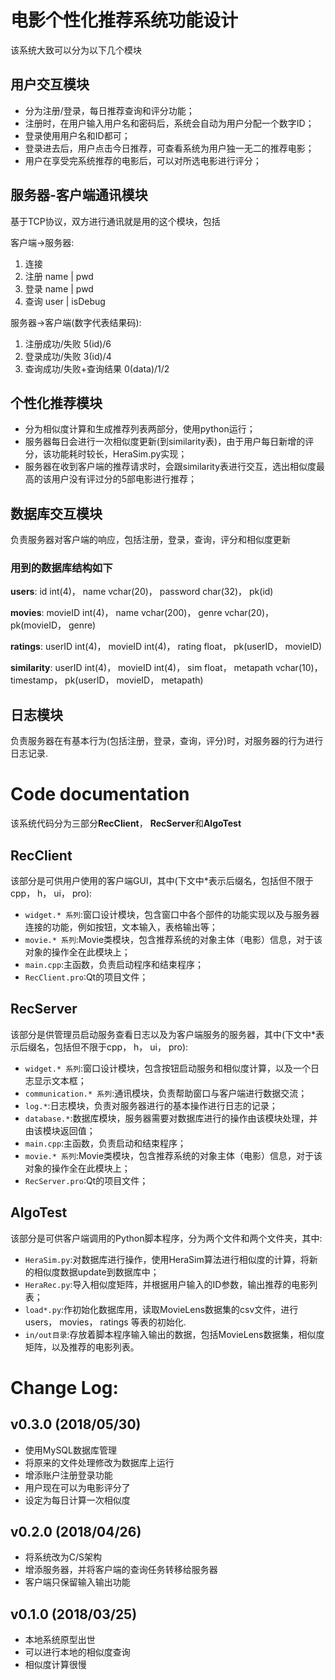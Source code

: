 # 电影个性化推荐系统功能设计

该系统大致可以分为以下几个模块



## 用户交互模块

- 分为注册/登录，每日推荐查询和评分功能；
- 注册时，在用户输入用户名和密码后，系统会自动为用户分配一个数字ID；
- 登录使用用户名和ID都可；
- 登录进去后，用户点击今日推荐，可查看系统为用户独一无二的推荐电影；
- 用户在享受完系统推荐的电影后，可以对所选电影进行评分；

## 服务器-客户端通讯模块

基于TCP协议，双方进行通讯就是用的这个模块，包括

客户端->服务器:

1. 连接
2. 注册 name | pwd
3. 登录 name | pwd
4. 查询 user | isDebug

服务器->客户端(数字代表结果码):

1. 注册成功/失败 5(id)/6 
2. 登录成功/失败 3(id)/4 
3. 查询成功/失败+查询结果 0(data)/1/2

## 个性化推荐模块

* 分为相似度计算和生成推荐列表两部分，使用python运行；
* 服务器每日会进行一次相似度更新(到similarity表)，由于用户每日新增的评分，该功能耗时较长，HeraSim.py实现；
* 服务器在收到客户端的推荐请求时，会跟similarity表进行交互，选出相似度最高的该用户没有评过分的5部电影进行推荐；

## 数据库交互模块

负责服务器对客户端的响应，包括注册，登录，查询，评分和相似度更新

### 用到的数据库结构如下

**users**: id int(4)， name vchar(20)， password char(32)， pk(id)

**movies**: movieID int(4)， name vchar(200)， genre vchar(20)， pk(movieID， genre)

**ratings**: userID int(4)， movieID int(4)， rating float， pk(userID， movieID)

**similarity**: userID int(4)， movieID int(4)， sim float， metapath vchar(10)， timestamp， pk(userID， movieID， metapath)

## 日志模块

负责服务器在有基本行为(包括注册，登录，查询，评分)时，对服务器的行为进行日志记录.

## 

# Code documentation

该系统代码分为三部分**RecClient**， **RecServer**和**AlgoTest**

## RecClient

该部分是可供用户使用的客户端GUI，其中(下文中*表示后缀名，包括但不限于cpp， h， ui， pro):

* `widget.* 系列`:窗口设计模块，包含窗口中各个部件的功能实现以及与服务器连接的功能，例如按钮，文本输入，表格输出等；
* `movie.* 系列`:Movie类模块，包含推荐系统的对象主体（电影）信息，对于该对象的操作全在此模块上；
* `main.cpp`:主函数，负责启动程序和结束程序；
* `RecClient.pro`:Qt的项目文件；

## **RecServer**

该部分是供管理员启动服务查看日志以及为客户端服务的服务器，其中(下文中*表示后缀名，包括但不限于cpp， h， ui， pro):

* `widget.* 系列`:窗口设计模块，包含按钮启动服务和相似度计算，以及一个日志显示文本框；
* `communication.* 系列`:通讯模块，负责帮助窗口与客户端进行数据交流；
* `log.*`:日志模块，负责对服务器进行的基本操作进行日志的记录；
* `database.*`:数据库模块，服务器需要对数据库进行的操作由该模块处理，并由该模块返回值；
* `main.cpp`:主函数，负责启动和结束程序；
* `movie.* 系列`:Movie类模块，包含推荐系统的对象主体（电影）信息，对于该对象的操作全在此模块上；
* `RecServer.pro`:Qt的项目文件；

## AlgoTest

该部分是可供客户端调用的Python脚本程序，分为两个文件和两个文件夹，其中:

* `HeraSim.py`:对数据库进行操作，使用HeraSim算法进行相似度的计算，将新的相似度数据update到数据库中；
* `HeraRec.py`:导入相似度矩阵，并根据用户输入的ID参数，输出推荐的电影列表；
* `load*.py`:作初始化数据库用，读取MovieLens数据集的csv文件，进行users， movies， ratings 等表的初始化.
* `in/out目录`:存放着脚本程序输入输出的数据，包括MovieLens数据集，相似度矩阵，以及推荐的电影列表。



# Change Log:

## v0.3.0 (2018/05/30)

* 使用MySQL数据库管理
* 将原来的文件处理修改为数据库上运行
* 增添账户注册登录功能
* 用户现在可以为电影评分了
* 设定为每日计算一次相似度

## v0.2.0 (2018/04/26)

* 将系统改为C/S架构
* 增添服务器，并将客户端的查询任务转移给服务器
* 客户端只保留输入输出功能

## v0.1.0 (2018/03/25)

* 本地系统原型出世
* 可以进行本地的相似度查询
* 相似度计算很慢